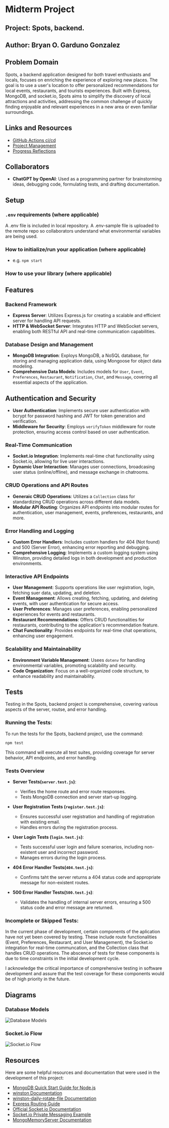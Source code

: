 # Midterm Project

## Project: Spots, backend.

## Author: Bryan O. Garduno Gonzalez

## Problem Domain

Spots, a backend application designed for both travel enthusiasts and locals, focuses on enriching the experience of exploring new places. The goal is to use a user's location to offer personalized recommendations for local events, restaurants, and tourists experiences. Built with Express, MongoDB, and socket.io, Spots aims to simplify the discovery of local attractions and activities, addressing the common challenge of quickly finding enjoyable and relevant experiences in a new area or even familiar surroundings.

## Links and Resources

- [GitHub Actions ci/cd](https://github.com/Spots-LLC/spots-backend/actions)
- [Project Management](https://github.com/orgs/Spots-LLC/projects/1/views/1)
- [Progress Reflections](https://github.com/brosmar18/reading-notes/blob/main/code-401/midterm/reflections.md)


## Collaborators

- **ChatGPT by OpenAI**: Used as a programming partner for brainstorming ideas, debugging code, formulating tests, and drafting documentation.

## Setup

### `.env` requirements (where applicable)

A .env file is included in local repository. A .env-sample file is uploaded to the remote repo so collaborators understand what environmental variables are being used.

### How to initialize/run your application (where applicable)

- e.g. `npm start`

### How to use your library (where applicable)

## Features

### Backend Framework

- **Express Server**: Utilizes Express.js for creating a scalable and efficient server for handling API requests.
- **HTTP & WebSocket Server**: Integrates HTTP and WebSocket servers, enabling both RESTful API and real-time communication capabilities.

### Database Design and Management

- **MongoDB Integration**: Exploys MongoDB, a NoSQL database, for storing and managing application data, using Mongoose for object data modeling.
- **Comprehensive Data Models**: Includes models for `User`, `Event`, `Preferences`, `Restaurant`, `Notification`, `Chat`, and `Message`, covering all essential aspects of the application.

## Authentication and Security

- **User Authentication**: Implements secure user authentication with bcrypt for password hashing and JWT for token generation and verification.
- **Middleware for Security**: Employs `verifyToken` middleware for route protection, ensuring access control based on user authentication.

### Real-Time Communication

- **Socket.io Integration**: Implements real-time chat functionality using Socket.io, allowing for live user interactions.
- **Dynamic User Interaction**: Manages user connections, broadcasing user status (online/offline), and message exchange in chatrooms.

### CRUD Operations and API Routes

- **Generaic CRUD Operations**: Utilizes a `Collection` class for standardizing CRUD operations across different data models.
- **Modular API Routing**: Organizes API endpoints into modular routes for authentication, user management, events, preferences, restaurants, and more.

### Error Handling and Logging

- **Custom Error Handlers**: Includes custom handlers for 404 (Not found) and 500 (Server Error), enhancing error reporting and debugging.
- **Comprehensive Logging**: Implements a custom logging system using Winston, providing detailed logs in both development and production environments.

### Interactive API Endpoints

- **User Management**: Supports operations like user registration, login, fetching suer data, updating, and deletion.
- **Event Management**: Allows creating, fetching, updating, and deleting events, with user authentication for secure access.
- **User Preferences**: Manages user preferences, enabling personalized experiences for events and restaurants.
- **Restaurant Recommendations**: Offers CRUD functionalities for restaurants, contributing to the application's recommendation feature.
- **Chat Functionality**: Provides endpoints for real-time chat operations, enhancing user engagement.

### Scalability and Maintainability

- **Environment Variable Management**: Usees `dotenv` for handling environmental variables, promoting scalability and security.
- **Code Organization**: Focus on a well-organized code structure, to enhance readability and maintainability.

## Tests

Testing in the Spots, backend project is comprehensive, covering various aspects of the server, routse, and error handling.

### Running the Tests:

To run the tests for the Spots, backend project, use the command:

`npm test`

This command will execute all test suites, providing coverage for server behavior, API endpoints, and error handling.

### Tests Overview

- **Server Tests(`server.test.js`)**:
  - Verifies the home route and error route responses.
  - Tests MongoDB connection and server start-up logging.
- **User Registration Tests (`register.test.js`)**:

  - Ensures successful user registration and handling of registration with existing email.
  - Handles errors during the registration process.

- **User Login Tests (`login.test.js`)**:

  - Tests successful user login and failure scenarios, including non-existent user and incorrect password.
  - Manages errors during the login process.

- **404 Error Handler Tests(`404.test.js`)**:
  - Confirms taht the server returns a 404 status code and appropriate message for non-existent routes.
- **500 Error Handler Tests(`500.test.js`)**:
  - Validates the handling of internal server errors, ensuring a 500 status code and error message are returned.

### Incomplete or Skipped Tests:

In the current phase of development, certain components of the aplication have not yet been covered by testing. These include route functionalities (Event, Preferences, Restaurant, and User Management), the Socket.io integration for real-time communcation, and the Collection class that handles CRUD operations. The abscence of tests for these components is due to time constraints in the initial development cycle.

I acknowledge the critical importance of comprehensive testing in software development and assure that the test coverage for these components would be of high priority in the future.

## Diagrams

### Database Models

![Database Models](assets/databaseModels.png)

### Socket.io Flow

![Socket.io Flow](assets/socket-io-flow.png)

## Resources

Here are some helpful resources and documentation that were used in the development of this project:

- [MongoDB Quick Start Guide for Node.js](https://www.mongodb.com/docs/drivers/node/current/quick-start/)
- [winston Documentation](https://www.npmjs.com/package/winston)
- [winston-daily-rotate-file Documentation](https://www.npmjs.com/package/winston-daily-rotate-file)
- [Express Routing Guide](https://expressjs.com/en/guide/routing.html)
- [Official Socket.io Documentation](https://socket.io/get-started/chat)
- [Socket.io Private Messaging Example](https://socket.io/get-started/private-messaging-part-1/?fbclid=IwAR0zZ67vaXLTrCzU2hNS4_OsBEm_350-IF6XjnIi3qjEPgjTI6VQLiZTJHc)
- [MongoMemoryServer Documentation](https://github.com/nodkz/mongodb-memory-server)
